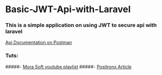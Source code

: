 ﻿# Basic-JWT-Api-with-Laravel
 
 ### This is a simple application on using JWT to secure api with laravel

[Api Documentation on Postman](https://documenter.getpostman.com/view/12864326/U16nLjkb)

### Tuts:
#####- [Mora Soft youtube playlist](https://www.youtube.com/playlist?list=PLftLUHfDSiZ6MfN8UhhcXDhh64eejvIKK)
#####- [Positronx Article](https://www.positronx.io/laravel-jwt-authentication-tutorial-user-login-signup-api/)
